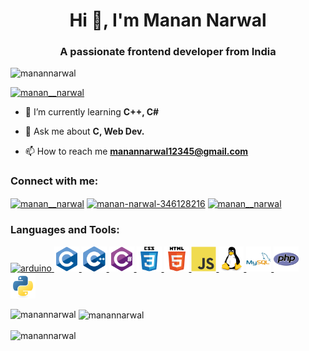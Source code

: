 <h1 align="center">Hi 👋, I'm Manan Narwal</h1>
<h3 align="center">A passionate frontend developer from India</h3>

<p align="left"> <img src="https://komarev.com/ghpvc/?username=manannarwal&label=Profile%20views&color=0e75b6&style=flat" alt="manannarwal" /> </p>

<p align="left"> <a href="https://twitter.com/manan__narwal" target="blank"><img src="https://img.shields.io/twitter/follow/manan__narwal?logo=twitter&style=for-the-badge" alt="manan__narwal" /></a> </p>

- 🌱 I’m currently learning **C++, C#**

- 💬 Ask me about **C, Web Dev.**

- 📫 How to reach me **manannarwal12345@gmail.com**

<h3 align="left">Connect with me:</h3>
<p align="left">
<a href="https://twitter.com/manan__narwal" target="blank"><img align="center" src="https://raw.githubusercontent.com/rahuldkjain/github-profile-readme-generator/master/src/images/icons/Social/twitter.svg" alt="manan__narwal" height="30" width="40" /></a>
<a href="https://linkedin.com/in/manan-narwal-346128216" target="blank"><img align="center" src="https://raw.githubusercontent.com/rahuldkjain/github-profile-readme-generator/master/src/images/icons/Social/linked-in-alt.svg" alt="manan-narwal-346128216" height="30" width="40" /></a>
<a href="https://instagram.com/manan__narwal" target="blank"><img align="center" src="https://raw.githubusercontent.com/rahuldkjain/github-profile-readme-generator/master/src/images/icons/Social/instagram.svg" alt="manan__narwal" height="30" width="40" /></a>
</p>

<h3 align="left">Languages and Tools:</h3>
<p align="left"> <a href="https://www.arduino.cc/" target="_blank" rel="noreferrer"> <img src="https://cdn.worldvectorlogo.com/logos/arduino-1.svg" alt="arduino" width="40" height="40"/> </a> <a href="https://www.cprogramming.com/" target="_blank" rel="noreferrer"> <img src="https://raw.githubusercontent.com/devicons/devicon/master/icons/c/c-original.svg" alt="c" width="40" height="40"/> </a> <a href="https://www.w3schools.com/cpp/" target="_blank" rel="noreferrer"> <img src="https://raw.githubusercontent.com/devicons/devicon/master/icons/cplusplus/cplusplus-original.svg" alt="cplusplus" width="40" height="40"/> </a> <a href="https://www.w3schools.com/cs/" target="_blank" rel="noreferrer"> <img src="https://raw.githubusercontent.com/devicons/devicon/master/icons/csharp/csharp-original.svg" alt="csharp" width="40" height="40"/> </a> <a href="https://www.w3schools.com/css/" target="_blank" rel="noreferrer"> <img src="https://raw.githubusercontent.com/devicons/devicon/master/icons/css3/css3-original-wordmark.svg" alt="css3" width="40" height="40"/> </a> <a href="https://www.w3.org/html/" target="_blank" rel="noreferrer"> <img src="https://raw.githubusercontent.com/devicons/devicon/master/icons/html5/html5-original-wordmark.svg" alt="html5" width="40" height="40"/> </a> <a href="https://developer.mozilla.org/en-US/docs/Web/JavaScript" target="_blank" rel="noreferrer"> <img src="https://raw.githubusercontent.com/devicons/devicon/master/icons/javascript/javascript-original.svg" alt="javascript" width="40" height="40"/> </a> <a href="https://www.linux.org/" target="_blank" rel="noreferrer"> <img src="https://raw.githubusercontent.com/devicons/devicon/master/icons/linux/linux-original.svg" alt="linux" width="40" height="40"/> </a> <a href="https://www.mysql.com/" target="_blank" rel="noreferrer"> <img src="https://raw.githubusercontent.com/devicons/devicon/master/icons/mysql/mysql-original-wordmark.svg" alt="mysql" width="40" height="40"/> </a> <a href="https://www.php.net" target="_blank" rel="noreferrer"> <img src="https://raw.githubusercontent.com/devicons/devicon/master/icons/php/php-original.svg" alt="php" width="40" height="40"/> </a> <a href="https://www.python.org" target="_blank" rel="noreferrer"> <img src="https://raw.githubusercontent.com/devicons/devicon/master/icons/python/python-original.svg" alt="python" width="40" height="40"/> </a> </p>

<p><img align="left" src="https://github-readme-stats.vercel.app/api/top-langs?username=manannarwal&show_icons=true&locale=en&layout=compact" alt="manannarwal" /></p>

<p>&nbsp;<img align="center" src="https://github-readme-stats.vercel.app/api?username=manannarwal&show_icons=true&locale=en" alt="manannarwal" /></p>

<p><img align="center" src="https://github-readme-streak-stats.herokuapp.com/?user=manannarwal&" alt="manannarwal" /></p>
